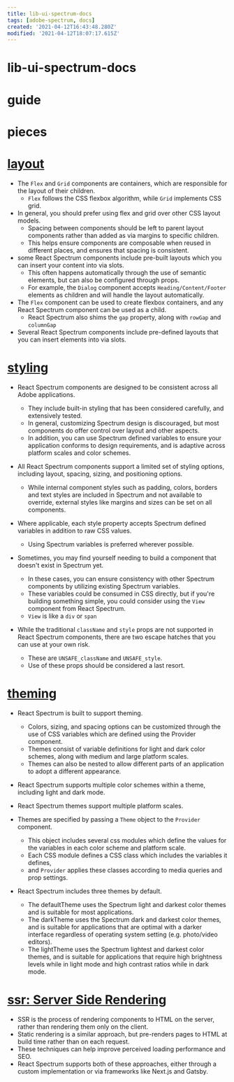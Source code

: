 ```yaml
---
title: lib-ui-spectrum-docs
tags: [adobe-spectrum, docs]
created: '2021-04-12T16:43:48.280Z'
modified: '2021-04-12T18:07:17.615Z'
---
```


# lib-ui-spectrum-docs

# guide

# pieces

# [layout](https://react-spectrum.adobe.com/react-spectrum/layout.html)

- The `Flex` and `Grid` components are containers, which are responsible for the layout of their children. 
  - `Flex` follows the CSS flexbox algorithm, while `Grid` implements CSS grid. 
- In general, you should prefer using flex and grid over other CSS layout models.
  - Spacing between components should be left to parent layout components rather than added as via margins to specific children. 
  - This helps ensure components are composable when reused in different places, and ensures that spacing is consistent.
- some React Spectrum components include pre-built layouts which you can insert your content into via slots. 
  - This often happens automatically through the use of semantic elements, but can also be configured through props. 
  - For example, the `Dialog` component accepts `Heading/Content/Footer` elements as children and will handle the layout automatically.
- The `Flex` component can be used to create flexbox containers, and any React Spectrum component can be used as a child. 
  - React Spectrum also shims the `gap` property, along with `rowGap` and `columnGap`
- Several React Spectrum components include pre-defined layouts that you can insert elements into via slots. 

# [styling](https://react-spectrum.adobe.com/react-spectrum/styling.html)

- React Spectrum components are designed to be consistent across all Adobe applications.
  - They include built-in styling that has been considered carefully, and extensively tested. 
  - In general, customizing Spectrum design is discouraged, but most components do offer control over layout and other aspects. 
  - In addition, you can use Spectrum defined variables to ensure your application conforms to design requirements, and is adaptive across platform scales and color schemes.
- All React Spectrum components support a limited set of styling options, including layout, spacing, sizing, and positioning options. 
  - While internal component styles such as padding, colors, borders and text styles are included in Spectrum and not available to override, external styles like margins and sizes can be set on all components.
- Where applicable, each style property accepts Spectrum defined variables in addition to raw CSS values. 
  - Using Spectrum variables is preferred wherever possible.
- Sometimes, you may find yourself needing to build a component that doesn't exist in Spectrum yet.
  - In these cases, you can ensure consistency with other Spectrum components by utilizing existing Spectrum variables. 
  - These variables could be consumed in CSS directly, but if you're building something simple, you could consider using the `View` component from React Spectrum. 
  - `View` is like a `div` or `span`

- While the traditional `className` and `style` props are not supported in React Spectrum components, there are two escape hatches that you can use at your own risk. 
  - These are `UNSAFE_className` and `UNSAFE_style`. 
  - Use of these props should be considered a last resort.

# [theming](https://react-spectrum.adobe.com/react-spectrum/theming.html)

- React Spectrum is built to support theming. 
  - Colors, sizing, and spacing options can be customized through the use of CSS variables which are defined using the Provider component. 
  - Themes consist of variable definitions for light and dark color schemes, along with medium and large platform scales. 
  - Themes can also be nested to allow different parts of an application to adopt a different appearance.
- React Spectrum supports multiple color schemes within a theme, including light and dark mode.
- React Spectrum themes support multiple platform scales.

- Themes are specified by passing a `Theme` object to the `Provider` component. 
  - This object includes several css modules which define the values for the variables in each color scheme and platform scale. 
  - Each CSS module defines a CSS class which includes the variables it defines, 
  - and `Provider` applies these classes according to media queries and prop settings.
- React Spectrum includes three themes by default.
  - The defaultTheme uses the Spectrum light and darkest color themes and is suitable for most applications.
  - The darkTheme uses the Spectrum dark and darkest color themes, and is suitable for applications that are optimal with a darker interface regardless of operating system setting (e.g. photo/video editors).
  - The lightTheme uses the Spectrum lightest and darkest color themes, and is suitable for applications that require high brightness levels while in light mode and high contrast ratios while in dark mode.

# [ssr: Server Side Rendering](https://react-spectrum.adobe.com/react-spectrum/ssr.html)

- SSR is the process of rendering components to HTML on the server, rather than rendering them only on the client. 
- Static rendering is a similar approach, but pre-renders pages to HTML at build time rather than on each request. 
- These techniques can help improve perceived loading performance and SEO. 
- React Spectrum supports both of these approaches, either through a custom implementation or via frameworks like Next.js and Gatsby.

